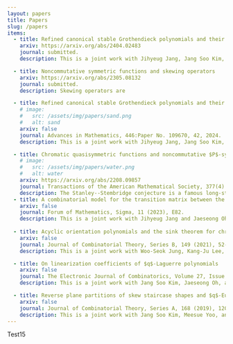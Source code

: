 ```yaml
---
layout: papers
title: Papers
slug: /papers
items:
  - title: Refined canonical stable Grothendieck polynomials and their duals, Part 2
    arxiv: https://arxiv.org/abs/2404.02483
    journal: submitted.
    description: This is a joint work with Jihyeug Jang, Jang Soo Kim, Minho Song, and U-Keun Song.

  - title: Noncommutative symmetric functions and skewing operators
    arxiv: https://arxiv.org/abs/2305.08132
    journal: submitted.
    description: Skewing operators are 

  - title: Refined canonical stable Grothendieck polynomials and their duals, Part 1
    # image:
    #   src: /assets/img/papers/sand.png
    #   alt: sand
    arxiv: false
    journal: Advances in Mathematics, 446:Paper No. 109670, 42, 2024.
    description: This is a joint work with Jihyeug Jang, Jang Soo Kim, Minho Song, and U-Keun Song.

  - title: Chromatic quasisymmetric functions and noncommutative $P$-symmetric functions
    # image:
    #   src: /assets/img/papers/water.png
    #   alt: water
    arxiv: https://arxiv.org/abs/2208.09857
    journal: Transactions of the American Mathematical Society, 377(4):2855–2896, 2024.
    description: The Stanley--Stembridge conjecture is a famous long-standing conjecture in algebraic combinatorics.
  - title: A combinatorial model for the transition matrix between the Specht and $SL_2$-web bases
    arxiv: false
    journal: Forum of Mathematics, Sigma, 11 (2023), E82.
    description: This is a joint work with Jihyeug Jang and Jaeseong Oh.
  
  - title: Acyclic orientation polynomials and the sink theorem for chromatic symmetric functions
    arxiv: false
    journal: Journal of Combinatorial Theory, Series B, 149 (2021), 52-75.
    description: This is a joint work with Woo-Seok Jung, Kang-Ju Lee, Jaeseong Oh, and Sang-Hoon Yu.

  - title: On linearization coefficients of $q$-Laguerre polynomials
    arxiv: false
    journal: The Electronic Journal of Combinatorics, Volume 27, Issue 2 (2020), P2.22.
    description: This is a joint work with Jang Soo Kim, Jaeseong Oh, and Sang-Hoon Yu.

  - title: Reverse plane partitions of skew staircase shapes and $q$-Euler numbers
    arxiv: false
    journal: Journal of Combinatorial Theory, Series A, 168 (2019), 120-163.
    description: This is a joint work with Jang Soo Kim, Meesue Yoo, and Sun-mi Yun .
---
```


<!-- The list of my works including preprints. -->
Test15
<br />
<br />
